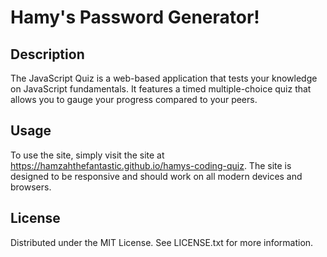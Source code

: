 # Hamy's Password Generator!

## Description

The JavaScript Quiz is a web-based application that tests your knowledge on JavaScript fundamentals. It features a timed multiple-choice quiz that allows you to gauge your progress compared to your peers.

## Usage

To use the site, simply visit the site at https://hamzahthefantastic.github.io/hamys-coding-quiz. The site is designed to be responsive and should work on all modern devices and browsers.


## License

Distributed under the MIT License. See LICENSE.txt for more information.

